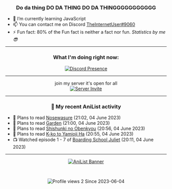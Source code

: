 <div align="center">

### Do da thing DO DA THING DO DA THINGGGGGGGGGGG
</div>

- 🌱 I’m currently learning JavaScript
- 📫 You can contact me on Discord [TheInternetUser#9060](https://discord.com/users/534117072796385300)
- ⚡ Fun fact: 80% of the Fun fact is neither a fact nor fun. _Statistics by me 😎_
<hr>

<div align="center">

### What I'm doing right now:
[![Discord Presence](https://lanyard.cnrad.dev/api/534117072796385300)](https://discord.com/users/534117072796385300)
<hr>

join my server it's open for all <br>
[![Server Invite](https://invidget.switchblade.xyz/bfYgVHxrSs)](https://discord.gg/bfYgVHxrSs)

<hr>
  
### 🌸 My recent AniList activity

</div>

<!-- ANILIST_ACTIVITY:start -->

-   📖 Plans to read [Nosewasure](https://anilist.co/manga/33815) (21:02, 04 June 2023)
-   📖 Plans to read [Garden](https://anilist.co/manga/132725) (21:00, 04 June 2023)
-   📖 Plans to read [Shishunki no Obenkyou](https://anilist.co/manga/121161) (20:56, 04 June 2023)
-   📖 Plans to read [K-ko to Yamioji Ha](https://anilist.co/manga/146127) (20:55, 04 June 2023)
-   📺 Watched episode 1 - 7 of [Boarding School Juliet](https://anilist.co/anime/101310) (20:11, 04 June 2023)

<!-- ANILIST_ACTIVITY:end -->
<hr>

<div align="center">

[![AniList Banner](https://img.anili.st/User/929966)](https://anilist.co/user/TheInternetUser)

<!-- ![Profile views](https://gpvc.arturio.dev/TheInternetUse7) Since 2023-01-09 -->
<br>

![Profile views 2](https://eng8ov7sekpf7ov.m.pipedream.net) Since 2023-06-04

</div>
